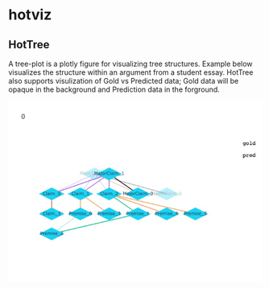 # hotviz


## HotTree

A tree-plot is a plotly figure for visualizing tree structures. Example below visualizes the structure within an argument from a student essay. HotTree also supports visulization of Gold vs Predicted data; Gold data will be opaque in the background and Prediction data in the forground.


![](https://github.com/AxlAlm/hotviz/blob/setup/hotviz/example/tree_example.gif)
